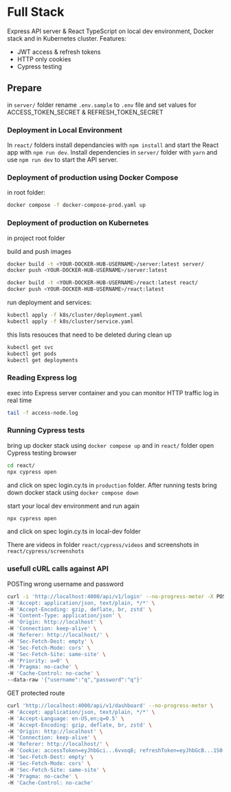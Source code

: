 # Full Stack

Express API server & React TypeScript on local dev environment, Docker stack and in Kubernetes cluster. 
Features: 
- JWT access & refresh tokens 
- HTTP only cookies
- Cypress testing

## Prepare

in `server/` folder rename `.env.sample` to `.env` file  and set values for ACCESS_TOKEN_SECRET & REFRESH_TOKEN_SECRET

### Deployment in Local Environment

In `react/` folders install dependancies with `npm install` and start the React app with `npm run dev`.
Install dependencies in `server/` folder with `yarn` and use `npm run dev` to start the API server. 

### Deployment of production using Docker Compose

in root folder:

```sh
docker compose -f docker-compose-prod.yaml up
```

### Deployment of production on Kubernetes

in project root folder

build and push images

```sh
docker build -t <YOUR-DOCKER-HUB-USERNAME>/server:latest server/
docker push <YOUR-DOCKER-HUB-USERNAME>/server:latest

docker build -t <YOUR-DOCKER-HUB-USERNAME>/react:latest react/
docker push <YOUR-DOCKER-HUB-USERNAME>/react:latest
```

run deployment and services:

```sh
kubectl apply -f k8s/cluster/deployment.yaml
kubectl apply -f k8s/cluster/service.yaml
```

this lists resouces that need to be deleted during clean up

```sh
kubectl get svc
kubectl get pods
kubectl get deployments
```

### Reading Express log

exec into Express server container and you can monitor HTTP traffic log in real time

```sh
tail -f access-node.log
```

### Running Cypress tests

bring up docker stack using `docker compose up` and in `react/` folder open Cypress testing browser
```sh
cd react/
npx cypress open
```
and click on spec login.cy.ts in `production` folder. After running tests bring down docker stack using `docker compose down`

start your local dev environment and run again
```sh
npx cypress open
```
and click on spec login.cy.ts in local-dev folder

There are videos in folder `react/cypress/videos` and screenshots in `react/cypress/screenshots` 

### usefull cURL calls against API

POSTing wrong username and password

```sh
curl -i 'http://localhost:4000/api/v1/login' --no-progress-meter -X POST \
-H 'Accept: application/json, text/plain, */*' \
-H 'Accept-Encoding: gzip, deflate, br, zstd' \
-H 'Content-Type: application/json' \
-H 'Origin: http://localhost' \
-H 'Connection: keep-alive' \
-H 'Referer: http://localhost/' \
-H 'Sec-Fetch-Dest: empty' \
-H 'Sec-Fetch-Mode: cors' \
-H 'Sec-Fetch-Site: same-site' \
-H 'Priority: u=0' \
-H 'Pragma: no-cache' \
-H 'Cache-Control: no-cache' \
--data-raw '{"username":"q","password":"q"}'
```

GET protected route
```sh
curl 'http://localhost:4000/api/v1/dashboard' --no-progress-meter \
-H 'Accept: application/json, text/plain, */*' \
-H 'Accept-Language: en-US,en;q=0.5' \
-H 'Accept-Encoding: gzip, deflate, br, zstd' \
-H 'Origin: http://localhost' \
-H 'Connection: keep-alive' \
-H 'Referer: http://localhost/' \
-H 'Cookie: accessToken=eyJhbGci...6vvoq8; refreshToken=eyJhbGcB...1S0' \
-H 'Sec-Fetch-Dest: empty' \
-H 'Sec-Fetch-Mode: cors' \
-H 'Sec-Fetch-Site: same-site' \
-H 'Pragma: no-cache' \
-H 'Cache-Control: no-cache'
```
